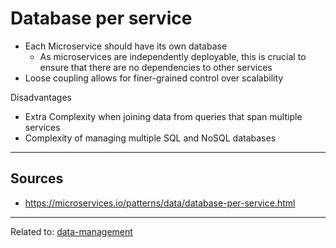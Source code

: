 # Database per service
* Each Microservice should have its own database
	* As microservices are independently deployable, this is crucial to ensure that there are no dependencies to other services
* Loose coupling allows for finer-grained control over scalability

Disadvantages
* Extra Complexity when joining data from queries that span multiple services
* Complexity of managing multiple SQL and NoSQL databases

<hr>

## Sources
* https://microservices.io/patterns/data/database-per-service.html


<hr>

Related to: [data-management](data-management.md)
